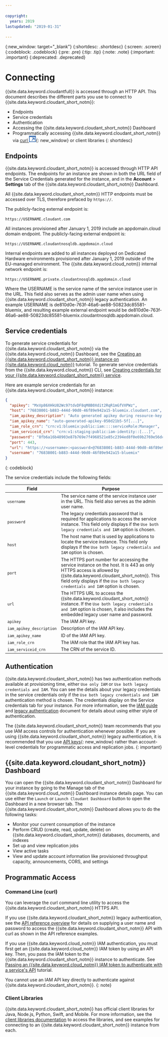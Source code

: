 ```yaml
---

copyright:
  years: 2019
lastupdated: "2019-01-31"

---
```


{:new_window: target="_blank"}
{:shortdesc: .shortdesc}
{:screen: .screen}
{:codeblock: .codeblock}
{:pre: .pre}
{:tip: .tip}
{:note: .note}
{:important: .important}
{:deprecated: .deprecated}

<!-- Acrolinx: 2018-07-02 -->

# Connecting

{{site.data.keyword.cloudantfull}} is accessed through an HTTP API. This document describes the different parts you use to connect to {{site.data.keyword.cloudant_short_notm}}:
- Endpoints
- Service credentials
- Authentication
- Accessing the {{site.data.keyword.cloudant_short_notm}} Dashboard
- Programmatically accessing {{site.data.keyword.cloudant_short_notm}} via [curl ![External link icon](../images/launch-glyph.svg "External link icon")](https://curl.haxx.se/){: new_window} or client libraries 
{: shortdesc}

## Endpoints

{{site.data.keyword.cloudant_short_notm}} is accessed through HTTP API endpoints. The endpoints for an instance are 
shown in both the URL field of the Service Credentials generated for the instance, and in the **Account** > **Settings** tab of the 
{{site.data.keyword.cloudant_short_notm}} Dashboard.

All {{site.data.keyword.cloudant_short_notm}} HTTP endpoints must be accessed over TLS, therefore prefaced by `https://`.

The publicly-facing external endpoint is:

`https://USERNAME.cloudant.com`

All instances provisioned after January 1, 2019 include an appdomain.cloud domain endpoint. The publicly-facing 
external endpoint is:

`https://USERNAME.cloudantnosqldb.appdomain.cloud`

Internal endpoints are added to all instances deployed on Dedicated Hardware environments provisioned after January 1, 2019
outside of the EU-managed environment. The {{site.data.keyword.cloud_notm}} internal network endpoint is:

`https://USERNAME.private.cloudantnosqldb.appdomain.cloud`

Where the USERNAME is the service name of the service instance user in the URL. This field also serves as the admin user name
when using {{site.data.keyword.cloudant_short_notm}} legacy authentication. An example USERNAME is 
de810d0e-763f-46a6-ae88-50823dc85581-bluemix, and resulting example external endpoint would be 
de810d0e-763f-46a6-ae88-50823dc85581-bluemix.cloudantnosqldb.appdomain.cloud. 

## Service credentials

To generate service credentials for {{site.data.keyword.cloudant_short_notm}} via the {{site.data.keyword.cloud_notm}}
Dashboard, see the [Creating an {{site.data.keyword.cloudant_short_notm}} instance on {{site.data.keyword.cloud_notm}}](../tutorials/create_service.html) tutorial. To generate service credentials from 
the {{site.data.keyword.cloud_notm}} CLI, see [Creating credentials for your {{site.data.keyword.cloudant_short_notm}}
service](../tutorials/create_service_cli.html#creating-credentials-for-your-ibm-cloudant-service). 

Here are example service credentials for an {{site.data.keyword.cloudant_short_notm}} instance:

```json
{
  "apikey": "MxVp86XHkU82Wc97tdvDF8qM8B0Xdit2RqR1mGfVXPWz",
  "host": "76838001-b883-444d-90d0-46f89e942a15-bluemix.cloudant.com",
  "iam_apikey_description": "Auto generated apikey during resource-key [...]",
  "iam_apikey_name": "auto-generated-apikey-050d21b5-5f[...]",
  "iam_role_crn": "crn:v1:bluemix:public:iam::::serviceRole:Manager",
  "iam_serviceid_crn": "crn:v1:staging:public:iam-identity::[...]",
  "password": "8fb6a16b48903e87b769e7f4968521e85c2394ed8f0e69b2769e56dcb27d2e76",
  "port": 443,
  "url": "https://<username>:<password>@76838001-b883-444d-90d0-46f89e942a15-bluemix.cloudant.com",
  "username": "76838001-b883-444d-90d0-46f89e942a15-bluemix"
}
```
{: codeblock}

The service credentials include the following fields:

Field | Purpose
------|--------
`username` | The service name of the service instance user in the URL. This field also serves as the admin user name. 
`password` | The legacy credentials password that is required for applications to access the service instance. This field only displays if the `Use both legacy credentials and IAM` option is chosen. 
`host` | The host name that is used by applications to locate the service instance. This field only displays if the `Use both legacy credentials and IAM` option is chosen. 
`port` | The HTTPS port number for accessing the service instance on the host. It is 443 as only HTTPS access is allowed by {{site.data.keyword.cloudant_short_notm}}. This field only displays if the `Use both legacy credentials and IAM` option is chosen. 
`url`	| The HTTPS URL to access the {{site.data.keyword.cloudant_short_notm}} instance. If the `Use both legacy credentials and IAM` option is chosen, it also includes the embedded legacy user name and password. 
`apikey` | The IAM API key. 
`iam_apikey_description` | Description of the IAM API key. 
`iam_apikey_name` | ID of the IAM API key.
`iam_role_crn` | The IAM role that the IAM API key has.
`iam_serviceid_crn`	| The CRN of the service ID.

## Authentication

{{site.data.keyword.cloudant_short_notm}} has two authentication methods available at provisioning time, either 
`Use only IAM` or `Use both legacy credentials and IAM`. You can see the details about your legacy credentials in the 
service credentials only if the `Use both legacy credentials and IAM` authentication method is chosen. The credentials display on the Service 
credentials tab for your instance. For more information, see the 
[IAM guide](../guides/iam.html#ibm-cloud-identity-and-access-management-iam-)
 and [legacy authentication](../api/authentication.html#authentication) document for details about using 
 either style of authentication.
 
The {{site.data.keyword.cloudant_short_notm}} team recommends that you use IAM access controls for authentication whenever possible. If you are using {{site.data.keyword.cloudant_short_notm}} legacy authentication, it is recommended that you use [API keys](../api/authorization.html#api-keys){: new_window} rather than account-level credentials for programmatic access and replication jobs. 
{: important}

## {{site.data.keyword.cloudant_short_notm}} Dashboard

You can open the {{site.data.keyword.cloudant_short_notm}} Dashboard for your instance by going to the Manage tab of 
the {{site.data.keyword.cloud_notm}} Dashboard instance details page. You can use either the `Launch` or `Launch Cloudant Dashboard`
button to open the Dashboard in a new browser tab. The {{site.data.keyword.cloudant_short_notm}} Dashboard allows you to do the following tasks:

- Monitor your current consumption of the instance
- Perform CRUD (create, read, update, delete) on {{site.data.keyword.cloudant_short_notm}} databases, documents, and indexes
- Set up and view replication jobs
- View active tasks
- View and update account information like provisioned throughput capacity, announcements, CORS, and settings

## Programmatic Access

### Command Line (curl)

You can leverage the curl command line utility to access the {{site.data.keyword.cloudant_short_notm}} HTTPS API. 

If you use {{site.data.keyword.cloudant_short_notm}} legacy authentication, see the 
[API reference overview](../api/index.html#api-reference-overview) for details on supplying a user name and 
password to access the {{site.data.keyword.cloudant_short_notm}} API with curl as shown in the API reference examples.

If you use {{site.data.keyword.cloud_notm}} IAM authentication, you must first get an {{site.data.keyword.cloud_notm}} IAM token by using an API key. Then, you pass the IAM token to the {{site.data.keyword.cloudant_short_notm}} instance to authenticate. See [Passing an 
{{site.data.keyword.cloud_notm}} IAM token to authenticate with a service's API](../../../iam/iam_apikeys_services.html#passing-an-ibm-cloud-iam-token-to-authenticate-with-a-service-s-api) 
tutorial. 

You cannot use an IAM API key directly to authenticate against {{site.data.keyword.cloudant_short_notm}}.
{: note}

### Client Libraries

{{site.data.keyword.cloudant_short_notm}} has official client libraries for Java, Node.js, Python, Swift, and Mobile. For more information, see the [client libraries documentation](../libraries/index.html#client-libraries) to access the libraries, and see examples for connecting to an {{site.data.keyword.cloudant_short_notm}}
instance from each. 
